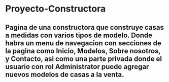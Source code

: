 # Proyecto-Constructora

## Pagina de una constructora que construye casas a medidas con varios tipos de modelo. Donde habra un menu de navegacion con secciones de la pagina como Inicio, Modelos, Sobre nosotros, y Contacto, asi como una parte privada donde el usuario con rol Administrator puede agregar nuevos modelos de casas a la venta.
